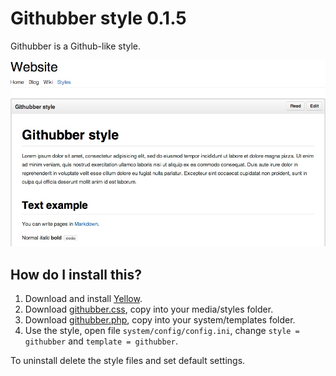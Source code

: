 Githubber style 0.1.5
=====================
Githubber is a Github-like style. 

![Screenshot](githubber-screenshot.jpg?raw=true)

How do I install this?
----------------------
1. Download and install [Yellow](https://github.com/markseu/yellowcms/).  
2. Download [githubber.css](githubber.css?raw=true), copy into your media/styles folder.  
3. Download [githubber.php](githubber.php?raw=true), copy into your system/templates folder.  
4. Use the style, open file `system/config/config.ini`, change `style = githubber` and `template = githubber`.  

To uninstall delete the style files and set default settings.